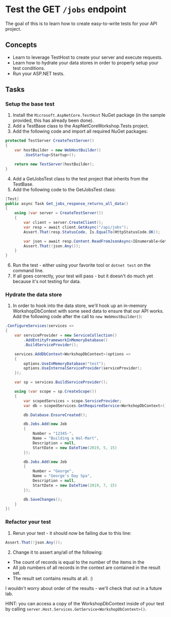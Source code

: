 # Test the GET `/jobs` endpoint

The goal of this is to learn how to create easy-to-write tests for your API project.

## Concepts

- Learn to leverage TestHost to create your server and execute requests.
- Learn how to hydrate your data stores in order to properly setup your test conditions.
- Run your ASP.NET tests.

## Tasks

### Setup the base test

1. Install the `Microsoft.AspNetCore.TestHost` NuGet package (in the sample provided, this has already been done).
2. Add a TestBase class to the AspNetCoreWorkshop.Tests project.
3. Add the following code and import all required NuGet packages:

```csharp
protected TestServer CreateTestServer()
{
    var hostBuilder = new WebHostBuilder()
        .UseStartup<Startup>();

    return new TestServer(hostBuilder);
}
```

4. Add a GetJobsTest class to the test project that inherits from the TestBase.
5. Add the following code to the GetJobsTest class:

```csharp
[Test]
public async Task Get_jobs_response_returns_all_data()
{
    using (var server = CreateTestServer())
    {
        var client = server.CreateClient();
        var resp = await client.GetAsync("/api/jobs");
        Assert.That(resp.StatusCode, Is.EqualTo(HttpStatusCode.OK));

        var json = await resp.Content.ReadFromJsonAsync<IEnumerable<GetJobsResponse>>();
        Assert.That(!json.Any());
    }
}
```

6. Run the test - either using your favorite tool or `dotnet test` on the command line.
7. If all goes correctly, your test will pass - but it doesn't do much yet because it's not testing for data.

### Hydrate the data store

1. In order to hook into the data store, we'll hook up an in-memory WorkshopDbContext with some seed data to ensure that our API works. Add the following code after the call to `new WebHostBuilder()`:

```csharp
.ConfigureServices(services =>
{
    var serviceProvider = new ServiceCollection()
        .AddEntityFrameworkInMemoryDatabase()
        .BuildServiceProvider();

    services.AddDbContext<WorkshopDbContext>(options =>
    {
        options.UseInMemoryDatabase("test");
        options.UseInternalServiceProvider(serviceProvider);
    });

    var sp = services.BuildServiceProvider();

    using (var scope = sp.CreateScope())
    {
        var scopedServices = scope.ServiceProvider;
        var db = scopedServices.GetRequiredService<WorkshopDbContext>();

        db.Database.EnsureCreated();

        db.Jobs.Add(new Job
        {
            Number = "12345-",
            Name = "Building a Wal-Mart",
            Description = null,
            StartDate = new DateTime(2019, 5, 15)
        });

        db.Jobs.Add(new Job
        {
            Number = "George",
            Name = "George's Day Spa",
            Description = null,
            StartDate = new DateTime(2019, 7, 15)
        });

        db.SaveChanges();
    }
})
```

### Refactor your test

1. Rerun your test - it should now be failing due to this line:

```csharp
Assert.That(!json.Any());
```

2. Change it to assert any/all of the following:

- The count of records is equal to the number of the items in the 
- All job numbers of all records in the context are contained in the result set.
- The result set contains results at all. :)

I wouldn't worry about order of the results - we'll check that out in a future lab.

HINT: you can access a copy of the WorkshopDbContext inside of your test by calling `server.Host.Services.GetService<WorkshopDbContext>()`.